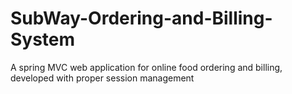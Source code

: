# SubWay-Ordering-and-Billing-System
A spring MVC web application for  online food ordering and billing, developed with proper session management
